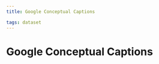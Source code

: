 ```yaml
---
title: Google Conceptual Captions

tags: dataset 
---
```


# Google Conceptual Captions












